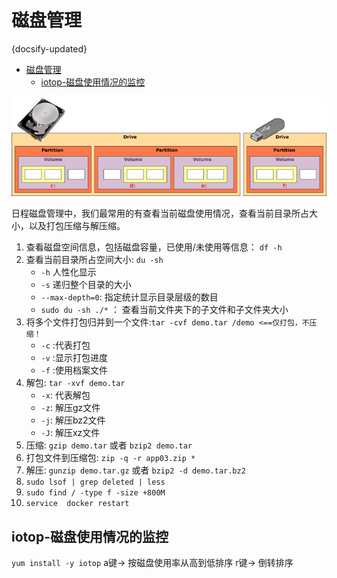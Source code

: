 #  磁盘管理
{docsify-updated}

- [磁盘管理](#磁盘管理)
	- [iotop-磁盘使用情况的监控](#iotop-磁盘使用情况的监控)


<center><img src="pics/pQEFn.png"></center>

日程磁盘管理中，我们最常用的有查看当前磁盘使用情况，查看当前目录所占大小，以及打包压缩与解压缩。

1. 查看磁盘空间信息，包括磁盘容量，已使用/未使用等信息： `df -h`
2. 查看当前目录所占空间大小: `du -sh`
	+ `-h` 人性化显示
	+ `-s` 递归整个目录的大小
	+ `--max-depth=0`: 指定统计显示目录层级的数目
	+ `sudo du -sh ./*` ： 查看当前文件夹下的子文件和子文件夹大小
3. 将多个文件打包归并到一个文件:`tar -cvf demo.tar /demo <==仅打包，不压缩！`
	+ `-c` :代表打包
	+ `-v` :显示打包进度
	+ `-f` :使用档案文件
4. 解包: `tar -xvf demo.tar`
	+ `-x`: 代表解包
	+ `-z`: 解压gz文件
	+ `-j`: 解压bz2文件
	+ `-J`: 解压xz文件
5. 压缩: `gzip demo.tar` 或者 `bzip2 demo.tar`
6. 打包文件到压缩包: `zip -q -r app03.zip *`
7. 解压: `gunzip demo.tar.gz` 或者 `bzip2 -d demo.tar.bz2`
8. `sudo lsof | grep deleted | less`
9. `sudo find / -type f -size +800M`
10. `service  docker restart`
    
## iotop-磁盘使用情况的监控
`yum install -y iotop`
a键-> 按磁盘使用率从高到低排序
r键-> 倒转排序

